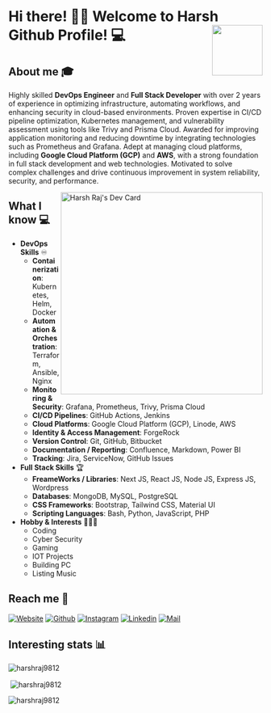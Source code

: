 # Hi there! 👋🏻 Welcome to Harsh Github Profile! 💻 <img align="right" src="https://media.tenor.com/CigpzapemsoAAAAi/hi-robot.gif" height="100px" width ="100px">

## About me :mortar_board:
Highly skilled **DevOps Engineer** and **Full Stack Developer** with over 2 years of experience in optimizing infrastructure, automating workflows, and enhancing security in cloud-based environments. Proven expertise in CI/CD pipeline optimization, Kubernetes management, and vulnerability assessment using tools like Trivy and Prisma Cloud. Awarded for improving application monitoring and reducing downtime by integrating technologies such as Prometheus and Grafana. Adept at managing cloud platforms, including **Google Cloud Platform (GCP)** and **AWS**, with a strong foundation in full stack development and web technologies. Motivated to solve complex challenges and drive continuous improvement in system reliability, security, and performance.

<a href="https://app.daily.dev/harshraj" ><img align="right" src="https://api.daily.dev/devcards/6a97ec6045764070844981cfd6d8994c.png?r=owb" width="400" alt="Harsh Raj's Dev Card"/></a>

## What I know :computer:
- **DevOps Skills** ♾️
  - **Containerization**: Kubernetes, Helm, Docker  
  - **Automation & Orchestration**: Terraform, Ansible, Nginx  
  - **Monitoring & Security**: Grafana, Prometheus, Trivy, Prisma Cloud  
  - **CI/CD Pipelines**: GitHub Actions, Jenkins  
  - **Cloud Platforms**: Google Cloud Platform (GCP), Linode, AWS  
  - **Identity & Access Management**: ForgeRock  
  - **Version Control**: Git, GitHub, Bitbucket  
  - **Documentation / Reporting**: Confluence, Markdown, Power BI  
  - **Tracking**: Jira, ServiceNow, GitHub Issues  
- **Full Stack Skills** 🏆
  - **FreameWorks / Libraries**: Next JS, React JS, Node JS, Express JS, Wordpress
  - **Databases**: MongoDB, MySQL, PostgreSQL
  - **CSS Frameworks**: Bootstrap, Tailwind CSS, Material UI
  - **Scripting Languages**: Bash, Python, JavaScript, PHP
- **Hobby & Interests** 🏃🏻‍♂️
	- Coding
	- Cyber Security
	- Gaming
	- IOT Projects
	- Building PC
	- Listing Music

## Reach me 📲
<a href="https://harshraj.co.in/"><img alt="Website" src="https://img.shields.io/badge/Website-www.harshraj.co.in-blue?style=flat-square&logo=google-chrome"></a> [![Github](https://img.shields.io/github/followers/Harshraj9812?label=Follow&style=social)](https://github.com/Harshraj9812) [![Instagram](https://img.shields.io/badge/-@harsh.raj.2807-red?style=flat-square&logo=instagram&logoColor=white&link=https://www.instagram.com/harsh.raj.2807_/)](https://www.instagram.com/harsh.raj.2807) [![Linkedin](https://img.shields.io/badge/-Harsh%20Raj-blue?style=flat-square&logo=linkedin&logoColor=white&link=https://www.linkedin.com/in/harsh-raj-gupta-b5a872104/)](https://www.linkedin.com/in/harsh-raj-gupta-b5a872104/) [![Mail](https://img.shields.io/badge/-harshraj9812@gmail.com-gray?style=flat-square&logo=gmail&logoColor=red&link=https://mail.google.com/mail/u/0/#inbox?compose=DmwnWrRtsNRkWNpNDHHlHKBNtSDLctVXzsqbsmbDDklMtPhHmHMhvXvSprpQlxTlWgNkLdSlbfqL)](mailto:harshraj9812@gmail.com)


## Interesting stats 📊
<p><img align="center" src="https://github-readme-stats.vercel.app/api/top-langs?username=harshraj9812&show_icons=true&locale=en&layout=compact" alt="harshraj9812" /></p>

<p>&nbsp;<img align="center" src="https://github-readme-stats.vercel.app/api?username=harshraj9812&show_icons=true&locale=en" alt="harshraj9812" /></p>

<p><img align="center" src="https://github-readme-streak-stats.herokuapp.com/?user=harshraj9812&" alt="harshraj9812" /></p>

